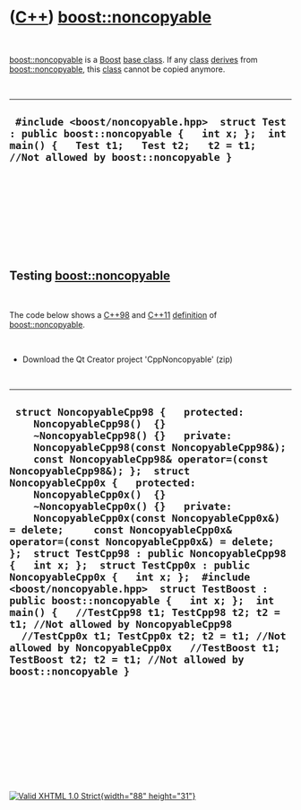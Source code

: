 



 

 

 

 

 

([C++](Cpp.htm)) [boost::noncopyable](CppNoncopyable.htm)
=========================================================

 

[boost::noncopyable](CppNoncopyable.htm) is a [Boost](CppBoost.htm)
[base class](CppBaseClass.htm). If any [class](CppClass.htm)
[derives](CppDerivedClass.htm) from
[boost::noncopyable](CppNoncopyable.htm), this [class](CppClass.htm)
cannot be copied anymore.

 

  ---------------------------------------------------------------------------------------------------------------------------------------------------------------------------------
  ` #include <boost/noncopyable.hpp>  struct Test : public boost::noncopyable {   int x; };  int main() {   Test t1;   Test t2;   t2 = t1; //Not allowed by boost::noncopyable }`
  ---------------------------------------------------------------------------------------------------------------------------------------------------------------------------------

 

 

 

 

 

Testing [boost::noncopyable](CppNoncopyable.htm)
------------------------------------------------

 

The code below shows a [C++98](Cpp98.htm) and [C++11](Cpp11.htm)
[definition](CppDefinition.htm) of
[boost::noncopyable](CppNoncopyable.htm).

 

-   Download the Qt Creator project 'CppNoncopyable' (zip)

 

  ------------------------------------------------------------------------------------------------------------------------------------------------------------------------------------------------------------------------------------------------------------------------------------------------------------------------------------------------------------------------------------------------------------------------------------------------------------------------------------------------------------------------------------------------------------------------------------------------------------------------------------------------------------------------------------------------------------------------------------------------------------------------------------------------------------------------------------------------------------------------------------------------------------------------------------------------
  ` struct NoncopyableCpp98 {   protected:     NoncopyableCpp98()  {}     ~NoncopyableCpp98() {}   private:     NoncopyableCpp98(const NoncopyableCpp98&);     const NoncopyableCpp98& operator=(const NoncopyableCpp98&); };  struct NoncopyableCpp0x {   protected:     NoncopyableCpp0x()  {}     ~NoncopyableCpp0x() {}   private:     NoncopyableCpp0x(const NoncopyableCpp0x&) = delete;     const NoncopyableCpp0x& operator=(const NoncopyableCpp0x&) = delete; };  struct TestCpp98 : public NoncopyableCpp98 {   int x; };  struct TestCpp0x : public NoncopyableCpp0x {   int x; };  #include <boost/noncopyable.hpp>  struct TestBoost : public boost::noncopyable {   int x; };  int main() {   //TestCpp98 t1; TestCpp98 t2; t2 = t1; //Not allowed by NoncopyableCpp98   //TestCpp0x t1; TestCpp0x t2; t2 = t1; //Not allowed by NoncopyableCpp0x   //TestBoost t1; TestBoost t2; t2 = t1; //Not allowed by boost::noncopyable }`
  ------------------------------------------------------------------------------------------------------------------------------------------------------------------------------------------------------------------------------------------------------------------------------------------------------------------------------------------------------------------------------------------------------------------------------------------------------------------------------------------------------------------------------------------------------------------------------------------------------------------------------------------------------------------------------------------------------------------------------------------------------------------------------------------------------------------------------------------------------------------------------------------------------------------------------------------------

 

 

 

 

 





 

[![Valid XHTML 1.0 Strict](valid-xhtml10.png){width="88"
height="31"}](http://validator.w3.org/check?uri=referer)
